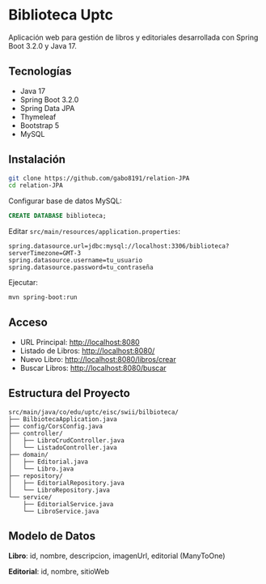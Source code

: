 # Biblioteca Uptc

Aplicación web para gestión de libros y editoriales desarrollada con Spring Boot 3.2.0 y Java 17.

## Tecnologías

- Java 17
- Spring Boot 3.2.0
- Spring Data JPA
- Thymeleaf
- Bootstrap 5
- MySQL

## Instalación

```bash
git clone https://github.com/gabo8191/relation-JPA
cd relation-JPA
```

Configurar base de datos MySQL:

```sql
CREATE DATABASE biblioteca;
```

Editar `src/main/resources/application.properties`:

```properties
spring.datasource.url=jdbc:mysql://localhost:3306/biblioteca?serverTimezone=GMT-3
spring.datasource.username=tu_usuario
spring.datasource.password=tu_contraseña
```

Ejecutar:

```bash
mvn spring-boot:run
```

## Acceso

- URL Principal: <http://localhost:8080>
- Listado de Libros: <http://localhost:8080/>
- Nuevo Libro: <http://localhost:8080/libros/crear>
- Buscar Libros: <http://localhost:8080/buscar>

## Estructura del Proyecto

```
src/main/java/co/edu/uptc/eisc/swii/bilbioteca/
├── BilbiotecaApplication.java
├── config/CorsConfig.java
├── controller/
│   ├── LibroCrudController.java
│   └── ListadoController.java
├── domain/
│   ├── Editorial.java
│   └── Libro.java
├── repository/
│   ├── EditorialRepository.java
│   └── LibroRepository.java
└── service/
    ├── EditorialService.java
    └── LibroService.java
```

## Modelo de Datos

**Libro**: id, nombre, descripcion, imagenUrl, editorial (ManyToOne)

**Editorial**: id, nombre, sitioWeb
